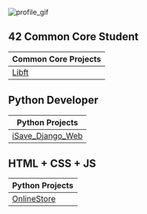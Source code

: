 ![profile_gif](https://mir-s3-cdn-cf.behance.net/project_modules/1400/b32a8c179531059.64fb11033cc3c.gif)

## 42 Common Core Student

| Common Core Projects |
|---|
| [Libft](https://github.com/markelberg/libft) | [Born2BeRoot](https://github.com/markelberg/Born2beroot42) | [Printf](https://github.com/markelberg/ft_printf) | [Get_Next_Line](https://github.com/markelberg/get_next_line) | [Push_Swap](https://github.com/markelberg/push_swap) | [Pipex](https://github.com/markelberg/pipex) |

## Python Developer

| Python Projects |
|---|
| [iSave_Django_Web](https://github.com/markelberg/iSave-gestor-de-gastos-) | [Alien_invasion](https://github.com/markelberg/Alien_invasion_game) | [Saltarina_pygame](https://github.com/markelberg/Saltarina_game) | [Scikit, Pandas & Matplotlib](https://github.com/markelberg/scikit-matplotlib-pandas) | [Django_apps](https://github.com/markelberg/Django_apps) |

## HTML + CSS + JS

| Python Projects |
|---|
| [OnlineStore](https://github.com/markelberg/My-WebStore) | [iSave_Django_Web](https://github.com/markelberg/iSave-gestor-de-gastos-) |
